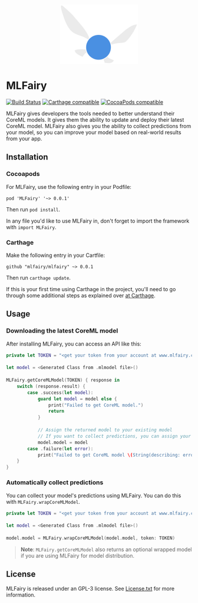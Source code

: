 <p align="center">
  <img height="160" src="logo.png" />
</p>

# MLFairy

[![Build Status](https://travis-ci.com/mlfairy/ios.svg?branch=master)](https://travis-ci.com/mlfairy/ios)
[![Carthage compatible](https://img.shields.io/badge/Carthage-compatible-4BC51D.svg?style=flat)](https://github.com/Carthage/Carthage)
[![CocoaPods compatible](https://img.shields.io/cocoapods/v/MLFairy.svg)](https://cocoapods.org/pods/MLFairy)

MLFairy gives developers the tools needed to better understand their CoreML models. It gives them the ability to update and deploy their latest CoreML model. MLFairy also gives you the ability to collect predictions from your model, so you can improve your model based on real-world results from your app.

## Installation

### Cocoapods

For MLFairy, use the following entry in your Podfile:

```
pod 'MLFairy' '~> 0.0.1'
```

Then run `pod install`.

In any file you'd like to use MLFairy in, don't forget to import the framework with `import MLFairy`.

### Carthage

Make the following entry in your Cartfile:

```
github "mlfairy/mlfairy" ~> 0.0.1
```

Then run `carthage update`.

If this is your first time using Carthage in the project, you'll need to go through some additional steps as explained over [at Carthage](https://github.com/Carthage/Carthage#adding-frameworks-to-an-application).

## Usage

### Downloading the latest CoreML model

After installing MLFairy, you can access an API like this:

```swift
private let TOKEN = "<get your token from your account at www.mlfairy.com>"

let model = <Generated Class from .mlmodel file>()

MLFairy.getCoreMLModel(TOKEN) { response in
    switch (response.result) {
        case .success(let model):
            guard let model = model else {
                print("Failed to get CoreML model.")
                return
            }

            // Assign the returned model to your existing model
            // If you want to collect predictions, you can assign your model to response.mlFairyModel
            model.model = model
        case .failure(let error):
            print("Failed to get CoreML model \(String(describing: error)).")
    }
}
```

### Automatically collect predictions

You can collect your model's predictions using MLFairy. You can do this with `MLFairy.wrapCoreMLModel`.

```swift
private let TOKEN = "<get your token from your account at www.mlfairy.com>"

let model = <Generated Class from .mlmodel file>()

model.model = MLFairy.wrapCoreMLModel(model.model, token: TOKEN)
```

> **Note**: `MLFairy.getCoreMLModel` also returns an optional wrapped model if you are using MLFairy for model distribution.

## License

MLFairy is released under an GPL-3 license. See [License.txt](License.txt) for more information.